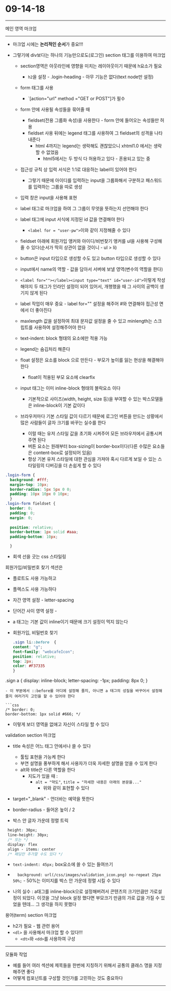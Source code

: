 # 09-14-18

---

메인 영역 마크업

---

- 마크업 시에는 **논리적인 순서**가 중요!!!

- 그렇기에 div보다는 하나의 기능만으로도(로그인) section 태그를 이용하여 마크업
  - section영역은 아웃라인에 영향을 미치는 레이아웃이기 때문에 h요소가 필요
    - `h2`을 설정 - .login-heading - 아무 기능은 없다(text node만 설정)
  - form 태그를 사용
    - `[action="url" method ="GET or POST"]가 필수
  - form 안에 사용될 속성들을 묶어줄 때
    - fieldset(전용 그룹화 속성)을 사용한다 - form 안에 들어오는 속성들만 허용
    - fieldset 사용 뒤에는 legend 태그를 사용하여 그 fieldset의 성격을 나타내준다
      - html 4까지는 legend는 생락해도 괜찮았으니 xhtml1.0 에서는 생락할 수 없었음
        - html5에서는 두 방식 다 허용하고 있다 - 혼용되고 있는 중

  - 접근성 규칙 상 입력 서식은 1:1로 대응하는 label이 있어야 한다
    - 그렇기 때문에 아이디를 입력하는 input을 그룹화해서 구분하고 패스워드를 입력하는 그룹을 따로 생성
  
  - 입력 창은 input을 사용해 표현
  - label 태그로 마크업을 하여 그 그룹이 무엇을 뜻하는지 선언해야 한다

  - label 태그에 input 서식에 지정된 id 값을 연결해야 한다
    - `<label for = "user-pw">`이와 같이 지정해줄 수 있다

  - fieldset 아래에 회원가입 앵커와 아이디/비번찾기 앵커를 ul을 사용해 구성해 줄 수 있다(순서가 딱히 상관이 없을 것이니 - ul > li)

  - button은 input 타입으로 생성할 수도 있고 button 타입으로 생성할 수 있다

  - input에서 name의 역할 - 값을 담아서 서버에 보낼 영역(변수의 역할을 한다)

  - `<label for=""></label><input type="text" id="user-id">`이렇게 작성해야지 두 태그가 인라인 설정이 되어 있어서, 개행했을 때 그 사이의 공백이 생기지 않게 된다

  - label 작업이 매우 중요 - label for="" 설정을 해주어 #와 연결해야 접근성 면에서 더 좋아진다

  - maxlength 값을 설정하여 최대 문자값 설정을 줄 수 있고 minlength는 스크립트를 사용하여 설정해주어야 한다

  - text-indent: block 형태의 요소에만 적용 가능

  - legend는 숨김처리 해준다
  - float 설정은 요소를 block 으로 만든다 - 부모가 높이를 잃는 현상을 해결해야 한다
    - float이 적용된 부모 요소에 clearfix
  - input 태그는 이미 inline-block 형태의 블락요소 이다
    - 기본적으로 사이즈(width, height, size 등)을 부여할 수 있는 박스모델들은 inline-block이 기본 값이다

  - 브라우저마다 기본 스타일 값이 다르기 때문에 로그인 버튼을 만드는 상황에서 많은 사람들이 글자 크기를 바꾸는 실수를 한다
    - 이럴 때는 유저 스타일 값을 초기화 시켜주어 모든 브라우저에서 공통시켜주면 된다
    - 버튼 요소는 원래부터 box-sizing이 border-box이다(다른 수많은 요소들은 content-box로 설정되어 있음)
    - 항상 기본 유저 스타일에 대한 관심을 가져야 혹시 다르게 보일 수 있는 스타일링의 디버깅을 더 손쉽게 할 수 있다

```css
.login-form {
  background: #fff;
  margin-top: 10px;
  border-radius: 5px 5px 0 0;
  padding: 10px 10px 0 10px;
  }
.login-form fieldset {
  border: 0;
  padding: 0;
  margin: 0;
  
  position: relative;
  border-bottom: 1px solid #aaa;
  padding-bottom: 10px;

  }
```
 - 회색 선을 긋는 css 스타일링

 회원가입/비밀번호 찾기 섹션은
- 플로트도 사용 가능하고
- 플렉스도 사용 가능하다

- 자간 영역 설정 - letter-spacing
- 단어간 사이 영역 설정 - 

- a 태그는 기본 값이 inline이기 때문에 크기 설정이 먹지 않는다

- 회원가입, 비밀번호 찾기
  ```css
  .sign li::before  {
  content: "g";
  font-family: "webcafeIcon";
  position: relative;
  top: 2px;
  color: #F37335
  }

.sign a {
  display: inline-block;
  letter-spacing: -1px;
  padding: 8px 0;
  }
  ```
  - 이 부분에서 ::before를 어디에 설정해 줄지, 아니면 a 태그의 성질을 바꾸어서 설정해 줄지 여러가지 고민을 할 수 있어야 한다

```css 
/* border: 0;
  border-bottom: 1px solid #666; */
```
  - 이렇게 보더 영역을 없애고 자신이 스타일 할 수 있다



validation section 마크업

- title 속성은 어느 태그 안에서나 쓸 수 있다
  - 툴팁 표현을 가능케 한다
  - 부연 설명을 풍부하게 해서 사용자가 더욱 자세한 설명을 얻을 수 있게 한다
  - alt와 title은 다른 역할을 한다
    - 지도가 있을 때 :
      - `alt = "약도"`, `title = "자세한 내용은 아래의 본문을..."` 
        - 위와 같이 표현할 수 있다


- target="_blank" - 언더바는 예약을 뜻한다

- border-radius - 들어온 높이 / 2

- 박스 안 글자 가운데 정렬 트릭
 ```css
  height: 30px;
  line-height: 30px;
  /* 또는 */
  display: flex
  align - items: center
  /* 패딩만 추가할 수도 있다 */
  ```

- `text-indent: 45px;` box요소에 쓸 수 있는 들여쓰기

- `  background: url(/css/images/validation_icon.png) no-repeat 25px 50%;` - 50%는 이미지를 박스 안 가운데 정렬 시킬 수 있다

- 나의 실수 : a태그를 inline-block으로 설정해버려서 콘텐츠의 크기만큼만 가로설정이 되었다. 이것을 그냥 block 설정 했다면 부모크기 만큼의 가로 값을 가질 수 있었을 텐데... 그 생각을 하지 못했다

용어(term) section 마크업
- h2가 필요 - 웹 관련 용어
- `<dl>` 을 사용해서 마크업 할 수 있다!!!
  - `<dt>`와 `<dd>`를 사용하여 구성
  

---

모듈화 작업
  - 예를 들어 여러 섹션에 제목들을 한번에 지칭하기 위해서 공통의 클래스 명을 지정해주면 좋다
  - 어떻게 컴포넌트를 구성할 것인가를 고민하는 것도 중요하다

---

